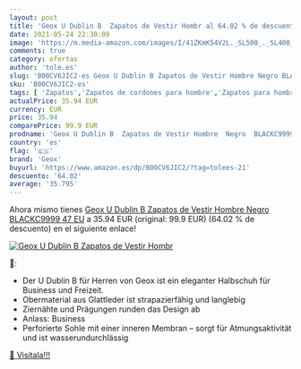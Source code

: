 ```yaml
---
layout: post
title: 'Geox U Dublin B  Zapatos de Vestir Hombr al 64.02 % de descuento'
date: 2021-05-24 22:30:09
image: 'https://m.media-amazon.com/images/I/41ZKmK54V2L._SL500_._SL400_.jpg'
comments: true
category: ofertas
author: 'tole.es'
slug: 'B00CV6JIC2-es Geox U Dublin B Zapatos de Vestir Hombre Negro BLACKC9999...'
sku: 'B00CV6JIC2-es'
tags: [ 'Zapatos','Zapatos de cordones para hombre','Zapatos para hombre','Zapatos y complementos','geox','zapatos', ]
actualPrice: 35.94 EUR
currency: EUR
price: 35.94
comparePrice: 99.9 EUR
prodname: 'Geox U Dublin B  Zapatos de Vestir Hombre  Negro  BLACKC9999   47 EU'
country: 'es'
flag: '🇪🇸'
brand: 'Geox'
buyurl: 'https://www.amazon.es/dp/B00CV6JIC2/?tag=tolees-21'
descuento: '64.02'
average: '35.795'
---
```


Ahora mismo tienes [Geox U Dublin B  Zapatos de Vestir Hombre  Negro  BLACKC9999   47 EU](https://www.amazon.es/dp/B00CV6JIC2/?tag=tolees-21) a 35.94 EUR (original: 99.9 EUR) (64.02 %  de descuento) en el siguiente enlace!

[![Geox U Dublin B  Zapatos de Vestir Hombr](https://m.media-amazon.com/images/I/41ZKmK54V2L._SL500_._SL400_.jpg)](https://www.amazon.es/dp/B00CV6JIC2/?tag=tolees-21)

🔎:

- Der U Dublin B für Herren von Geox ist ein eleganter Halbschuh für Business und Freizeit.
- Obermaterial aus Glattleder ist strapazierfähig und langlebig
- Ziernähte und Prägungen runden das Design ab
- Anlass: Business
- Perforierte Sohle mit einer inneren Membran – sorgt für Atmungsaktivität und ist wasserundurchlässig

[🛒 Visítala!!!](https://www.amazon.es/dp/B00CV6JIC2/?tag=tolees-21)
